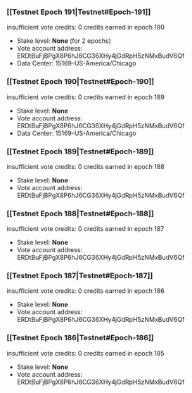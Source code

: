 ### [[Testnet Epoch 191|Testnet#Epoch-191]]
insufficient vote credits: 0 credits earned in epoch 190
* Stake level: **None** (for 2 epochs)
* Vote account address: ERDtBuFjBPgX8P6hJ6CG36XHy4jGdRpH5zNMxBudV6Qf
* Data Center: 15169-US-America/Chicago
### [[Testnet Epoch 190|Testnet#Epoch-190]]
insufficient vote credits: 0 credits earned in epoch 189
* Stake level: **None**
* Vote account address: ERDtBuFjBPgX8P6hJ6CG36XHy4jGdRpH5zNMxBudV6Qf
* Data Center: 15169-US-America/Chicago
### [[Testnet Epoch 189|Testnet#Epoch-189]]
insufficient vote credits: 0 credits earned in epoch 188
* Stake level: **None**
* Vote account address: ERDtBuFjBPgX8P6hJ6CG36XHy4jGdRpH5zNMxBudV6Qf
### [[Testnet Epoch 188|Testnet#Epoch-188]]
insufficient vote credits: 0 credits earned in epoch 187
* Stake level: **None**
* Vote account address: ERDtBuFjBPgX8P6hJ6CG36XHy4jGdRpH5zNMxBudV6Qf
### [[Testnet Epoch 187|Testnet#Epoch-187]]
insufficient vote credits: 0 credits earned in epoch 186
* Stake level: **None**
* Vote account address: ERDtBuFjBPgX8P6hJ6CG36XHy4jGdRpH5zNMxBudV6Qf
### [[Testnet Epoch 186|Testnet#Epoch-186]]
insufficient vote credits: 0 credits earned in epoch 185
* Stake level: **None**
* Vote account address: ERDtBuFjBPgX8P6hJ6CG36XHy4jGdRpH5zNMxBudV6Qf